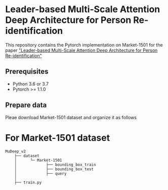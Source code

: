 # Leader-based Multi-Scale Attention Deep Architecture for Person Re-identification
This repository contains the Pytorch implementation on Market-1501 for the paper ["Leader-based Multi-Scale Attention Deep Architecture for Person Re-identification"](http://epubs.surrey.ac.uk/852875/1/final_version.pdf)

## Prerequisites
* Python 3.6 or 3.7
* Pytorch >= 1.1.0

## Prepare data
Pleae download Market-1501 dataset and organize it as follows

# For Market-1501 dataset
    MuDeep_v2
        ├── dataset
        │      └─ Market-1501
        │             ├── bounding_box_train
        │             ├── bounding_box_test
        │             ├── query
        │
        ├── train.py
